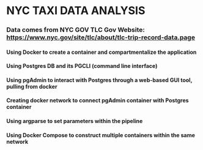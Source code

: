 # NYC TAXI DATA ANALYSIS

### Data comes from NYC GOV TLC Gov Website: https://www.nyc.gov/site/tlc/about/tlc-trip-record-data.page

#### Using Docker to create a container and compartmentalize the application
#### Using Postgres DB and its PGCLI (command line interface)
#### Using pgAdmin to interact with Postgres through a web-based GUI tool, pulling from docker
#### Creating docker network to connect pgAdmin container with Postgres container
#### Using argparse to set parameters within the pipeline
#### Using Docker Compose to construct multiple containers within the same network
